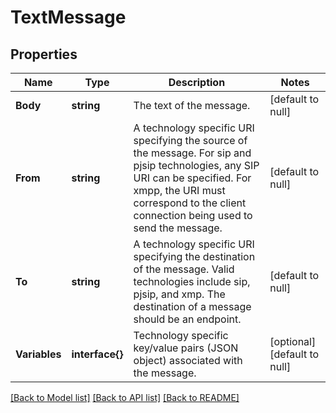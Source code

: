 # TextMessage

## Properties
Name | Type | Description | Notes
------------ | ------------- | ------------- | -------------
**Body** | **string** | The text of the message. | [default to null]
**From** | **string** | A technology specific URI specifying the source of the message. For sip and pjsip technologies, any SIP URI can be specified. For xmpp, the URI must correspond to the client connection being used to send the message. | [default to null]
**To** | **string** | A technology specific URI specifying the destination of the message. Valid technologies include sip, pjsip, and xmp. The destination of a message should be an endpoint. | [default to null]
**Variables** | **interface{}** | Technology specific key/value pairs (JSON object) associated with the message. | [optional] [default to null]

[[Back to Model list]](../README.md#documentation-for-models) [[Back to API list]](../README.md#documentation-for-api-endpoints) [[Back to README]](../README.md)


